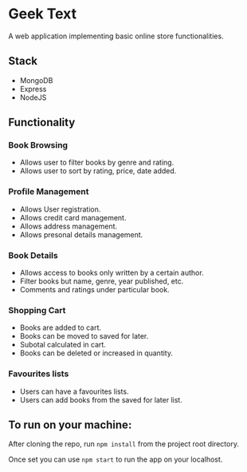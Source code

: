 # Geek Text
A web application implementing basic online store functionalities.

## Stack
- MongoDB
- Express
- NodeJS

## Functionality

### Book Browsing
- Allows user to filter books by genre and rating.
- Allows user to sort by rating, price, date added.

### Profile Management
- Allows User registration.
- Allows credit card management.
- Allows address management.
- Allows presonal details management.

### Book Details
- Allows access to books only written by a certain author.
- Filter books but name, genre, year published, etc.
- Comments and ratings under particular book.

### Shopping Cart
- Books are added to cart.
- Books can be moved to saved for later.
- Subotal calculated in cart.
- Books can be deleted or increased in quantity.

### Favourites lists
- Users can have a favourites lists.
- Users can add books from the saved for later list.

## To run on your machine:

After cloning the repo, run ```npm install``` from the project root directory. 

Once set you can use `npm start` to run the app on your localhost.

